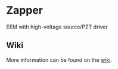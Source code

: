 # Zapper
EEM with high-voltage source/PZT driver

## Wiki

More information can be found on the [wiki](https://github.com/sinara-hw/Zapper/wiki).
